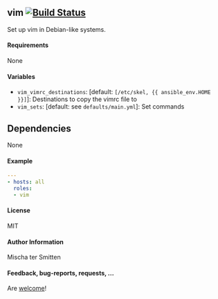 ## vim [![Build Status](https://travis-ci.org/Oefenweb/ansible-vim.svg?branch=master)](https://travis-ci.org/Oefenweb/ansible-vim)

Set up vim in Debian-like systems.

#### Requirements

None

#### Variables

* `vim_vimrc_destinations`: [default: `[/etc/skel, {{ ansible_env.HOME }}]`]: Destinations to copy the vimrc file to
* `vim_sets`: [default: see `defaults/main.yml`]: Set commands

## Dependencies

None

#### Example

```yaml
---
- hosts: all
  roles:
  - vim
```

#### License

MIT

#### Author Information

Mischa ter Smitten

#### Feedback, bug-reports, requests, ...

Are [welcome](https://github.com/Oefenweb/ansible-vim/issues)!
